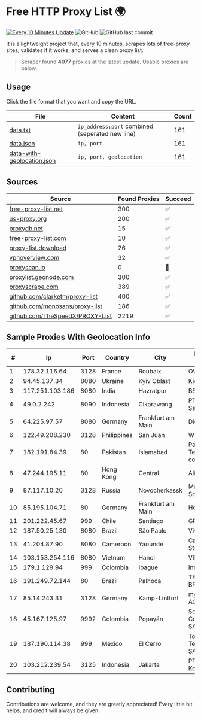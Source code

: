 
# Free HTTP Proxy List 🌍

[![Every 10 Minutes Update](https://github.com/mertguvencli/http-proxy-list/actions/workflows/main.yml/badge.svg?branch=main)](https://github.com/mertguvencli/http-proxy-list/actions/workflows/main.yml)
![GitHub](https://img.shields.io/github/license/mertguvencli/http-proxy-list)
![GitHub last commit](https://img.shields.io/github/last-commit/mertguvencli/http-proxy-list)

It is a lightweight project that, every 10 minutes, scrapes lots of free-proxy sites, validates if it works, and serves a clean proxy list.


> Scraper found **4077** proxies at the latest update. Usable proxies are below.

## Usage

Click the file format that you want and copy the URL.


|File|Content|Count|
|----|-------|-----|
|[data.txt](https://raw.githubusercontent.com/mertguvencli/http-proxy-list/main/proxy-list/data.txt)|`ip_address:port` combined (seperated new line)|161|
|[data.json](https://raw.githubusercontent.com/mertguvencli/http-proxy-list/main/proxy-list/data.json)|`ip, port`|161|
|[data-with-geolocation.json](https://raw.githubusercontent.com/mertguvencli/http-proxy-list/main/proxy-list/data-with-geolocation.json)|`ip, port, geolocation`|161|

## Sources

|Source|Found Proxies|Succeed|
|------|-------------|-------|
|[free-proxy-list.net](https://free-proxy-list.net)|300|✅|
|[us-proxy.org](https://www.us-proxy.org)|200|✅|
|[proxydb.net](http://proxydb.net)|15|✅|
|[free-proxy-list.com](https://free-proxy-list.com/?page=&port=&type%5B%5D=http&type%5B%5D=https&up_time=0&search=Search)|10|✅|
|[proxy-list.download](https://www.proxy-list.download/HTTP)|26|✅|
|[vpnoverview.com](https://vpnoverview.com/privacy/anonymous-browsing/free-proxy-servers)|32|✅|
|[proxyscan.io](https://www.proxyscan.io)|0|🚫|
|[proxylist.geonode.com](https://proxylist.geonode.com/api/proxy-list?limit=300&page=1&sort_by=lastChecked&sort_type=desc&protocols=http,https)|300|✅|
|[proxyscrape.com](https://api.proxyscrape.com/v2/?request=displayproxies&protocol=http&timeout=10000&country=all&ssl=all&anonymity=all)|389|✅|
|[github.com/clarketm/proxy-list](https://raw.githubusercontent.com/clarketm/proxy-list/master/proxy-list-raw.txt)|400|✅|
|[github.com/monosans/proxy-list](https://raw.githubusercontent.com/monosans/proxy-list/main/proxies/http.txt)|186|✅|
|[github.com/TheSpeedX/PROXY-List](https://raw.githubusercontent.com/TheSpeedX/PROXY-List/master/http.txt)|2219|✅|


## Sample Proxies With Geolocation Info

|#|Ip|Port|Country|City|Internet Service Provider|
|-|--|----|-------|----|-------------------------|
|1|178.32.116.64|3128|France|Roubaix|OVH SAS|
|2|94.45.137.34|8080|Ukraine|Kyiv Oblast|Kievline LLC|
|3|117.251.103.186|8080|India|Hazratpur|BSNL Internet|
|4|49.0.2.242|8090|Indonesia|Cikarawang|PT Usaha Adi Sanggoro|
|5|64.225.97.57|8080|Germany|Frankfurt am Main|DigitalOcean, LLC|
|6|122.49.208.230|3128|Philippines|San Juan|WifiCity, Inc|
|7|182.191.84.39|80|Pakistan|Islamabad|Pakistan Telecommuication company limited|
|8|47.244.195.11|80|Hong Kong|Central|Alibaba.com LLC|
|9|87.117.10.20|3128|Russia|Novocherkassk|Macroregional South|
|10|85.195.104.71|80|Germany|Frankfurt am Main|Host Europe GmbH|
|11|201.222.45.67|999|Chile|Santiago|GRUPO ULLOA SpA|
|12|187.50.25.130|8080|Brazil|São Paulo|Vivo|
|13|41.204.87.90|8080|Cameroon|Yaoundé|Camtel Dla-tis Stm16|
|14|103.153.254.116|8080|Vietnam|Hanoi|VINAHOST-HN|
|15|179.1.129.94|999|Colombia|Ibague|Internexa S.a. E.S.P|
|16|191.249.72.144|80|Brazil|Palhoca|TELEFÔNICA BRASIL S.A|
|17|85.14.243.31|3128|Germany|Kamp-Lintfort|myLoc managed IT AG|
|18|45.167.125.97|9992|Colombia|Popayán|Sepcom Comunicaciones SAS|
|19|187.190.114.38|999|Mexico|El Cerro|Total Play Telecomunicaciones SA De CV|
|20|103.212.239.54|3125|Indonesia|Jakarta|PT Bintang Komunikasi Utama|



## Contributing

Contributions are welcome, and they are greatly appreciated! Every
little bit helps, and credit will always be given.

